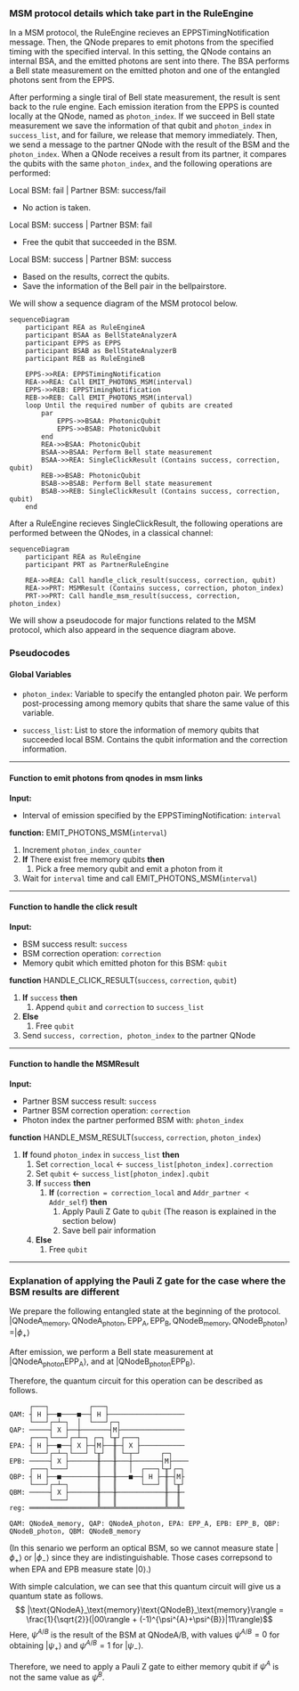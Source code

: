 ### MSM protocol details which take part in the RuleEngine

In a MSM protocol, the RuleEngine recieves an EPPSTimingNotification message. Then, the QNode prepares to emit photons from the specified timing with the specified interval. In this setting, the QNode contains an internal BSA, and the emitted photons are sent into there. The BSA performs a Bell state measurement on the emitted photon and one of the entangled photons sent from the EPPS.

After performing a single tiral of Bell state measurement, the result is sent back to the rule engine. Each emission iteration from the EPPS is counted locally at the QNode, named as `photon_index`. If we succeed in Bell state measurement we save the information of that qubit and `photon_index` in `success_list`, and for failure, we release that memory immediately.
Then, we send a message to the partner QNode with the result of the BSM and the `photon_index`. When a QNode receives a result from its partner, it compares the qubits with the same `photon_index`, and the following operations are performed:


Local BSM: fail | Partner BSM: success/fail
- No action is taken.

Local BSM: success | Partner BSM: fail
- Free the qubit that succeeded in the BSM.

Local BSM: success | Partner BSM: success
- Based on the results, correct the qubits.
- Save the information of the Bell pair in the bellpairstore.


We will show a sequence diagram of the MSM protocol below.

```mermaid
sequenceDiagram
    participant REA as RuleEngineA
    participant BSAA as BellStateAnalyzerA
    participant EPPS as EPPS
    participant BSAB as BellStateAnalyzerB
    participant REB as RuleEngineB

    EPPS->>REA: EPPSTimingNotification
    REA->>REA: Call EMIT_PHOTONS_MSM(interval)
    EPPS->>REB: EPPSTimingNotification
    REB->>REB: Call EMIT_PHOTONS_MSM(interval)
    loop Until the required number of qubits are created
        par
            EPPS->>BSAA: PhotonicQubit
            EPPS->>BSAB: PhotonicQubit
        end
        REA->>BSAA: PhotonicQubit
        BSAA->>BSAA: Perform Bell state measurement
        BSAA->>REA: SingleClickResult (Contains success, correction, qubit)
        REB->>BSAB: PhotonicQubit
        BSAB->>BSAB: Perform Bell state measurement
        BSAB->>REB: SingleClickResult (Contains success, correction, qubit)
    end
```
After a RuleEngine recieves SingleClickResult, the following operations are performed between the QNodes, in a classical channel:

```mermaid
sequenceDiagram
    participant REA as RuleEngine
    participant PRT as PartnerRuleEngine

    REA->>REA: Call handle_click_result(success, correction, qubit)
    REA->>PRT: MSMResult (Contains success, correction, photon_index)
    PRT->>PRT: Call handle_msm_result(success, correction, photon_index)
```

We will show a pseudocode for major functions related to the MSM protocol, which also appeard in the sequence diagram above.

### Pseudocodes

#### Global Variables

- `photon_index`: Variable to specify the entangled photon pair. We perform post-processing among memory qubits that share the same value of this variable.

- `success_list`: List to store the information of memory qubits that succeeded local BSM. Contains the qubit information and the correction information.
---
#### Function to emit photons from qnodes in msm links

**Input:**
- Interval of emission specified by the EPPSTimingNotification: `interval`

**function:** EMIT_PHOTONS_MSM(`interval`)
1. Increment `photon_index_counter`
1. **If** There exist free memory qubits **then**
    1. Pick a free memory qubit and emit a photon from it
1. Wait for `interval` time and call EMIT_PHOTONS_MSM(`interval`)
---
#### Function to handle the click result

**Input:**
- BSM success result: `success`
- BSM correction operation: `correction`
- Memory qubit which emitted photon for this BSM: `qubit`

**function** HANDLE_CLICK_RESULT(`success`, `correction`, `qubit`)
1. **If** `success` **then**
    1. Append `qubit` and `correction` to `success_list`
1. **Else**
    1. Free `qubit`
1. Send `success, correction, photon_index` to the partner QNode

---
#### Function to handle the MSMResult

**Input:**
- Partner BSM success result: `success`
- Partner BSM correction operation: `correction`
- Photon index the partner performed BSM with: `photon_index`

**function** HANDLE_MSM_RESULT(`success`, `correction`, `photon_index`)
1. **If** found `photon_index` in `success_list` **then**
    1. Set `correction_local` $\gets$ `success_list[photon_index].correction`
    1. Set `qubit` $\gets$ `success_list[photon_index].qubit`
    1. **If** `success` **then**
        1. **If** (`correction = correction_local` and `Addr_partner < Addr_self`) **then**
            1. Apply Pauli Z Gate to `qubit` (The reason is explained in the section below)
            1. Save bell pair information
    1. **Else**
        1. Free `qubit`
---

### Explanation of applying the Pauli Z gate for the case where the BSM results are different

We prepare the following entangled state at the beginning of the protocol.
$|\text{QNodeA}_\text{memory},\text{QNodeA}_\text{photon},\text{EPP}_\text{A},\text{EPP}_\text{B},\text{QNodeB}_\text{memory},\text{QNodeB}_\text{photon}\rangle=|\phi_+\rangle$

After emission, we perform a Bell state measurement at $|\text{QNodeA}_\text{photon}\text{EPP}_\text{A}\rangle$, and at $|\text{QNodeB}_\text{photon}\text{EPP}_\text{B}\rangle$.

Therefore, the quantum circuit for this operation can be described as follows.

```
     ┌───┐          ┌───┐
QAM: ┤ H ├──■────■──┤ H ├───────────────────
     └───┘┌─┴─┐  │  └───┘┌─┐
QAP: ─────┤ X ├──┼───────┤M├────────────────
     ┌───┐└───┘┌─┴─┐ ┌─┐ └╥┘┌───┐
EPA: ┤ H ├──■──┤ X ├─┤M├──╫─┤ X ├───────────
     └───┘┌─┴─┐└───┘ └╥┘  ║ └─┬─┘     ┌─┐
EPB: ─────┤ X ├───────╫───╫───┼───────┤M├────
     ┌───┐└───┘       ║   ║   │  ┌───┐└╥┘┌─┐
QBP: ┤ H ├──■─────────╫───╫───■──┤ H ├─╫─┤M├
     └───┘┌─┴─┐       ║   ║      └───┘ ║ └╥┘
QBM: ─────┤ X ├───────╫───╫────────────╫──╫─
          └───┘       ║   ║            ║  ║
reg: ═════════════════╩═══╩════════════╩══╩═

QAM: QNodeA_memory, QAP: QNodeA_photon, EPA: EPP_A, EPB: EPP_B, QBP: QNodeB_photon, QBM: QNodeB_memory
```
(In this senario we perform an optical BSM, so we cannot measure state $|\phi_{+}\rangle$ or $|\phi_{-}\rangle$ since they are indistinguishable. Those cases correpsond to when EPA and EPB measure state $|0\rangle$.)


With simple calculation, we can see that this quantum circuit will give us a quantum state as follows.
$$
|\text{QNodeA}_\text{memory}\text{QNodeB}_\text{memory}\rangle = \frac{1}{\sqrt{2}}(|00\rangle + (-1)^{\psi^{A}+\psi^{B}}|11\rangle)$$
Here, $\psi^{A/B}$ is the result of the BSM at QNodeA/B, with values $\psi^{A/B} = 0$ for obtaining $|\psi_{+}\rangle$ and $\psi^{A/B} = 1$ for $|\psi_{-}\rangle$.

Therefore, we need to apply a Pauli Z gate to either memory qubit if $\psi^{A}$ is not the same value as $\psi^{B}$.

